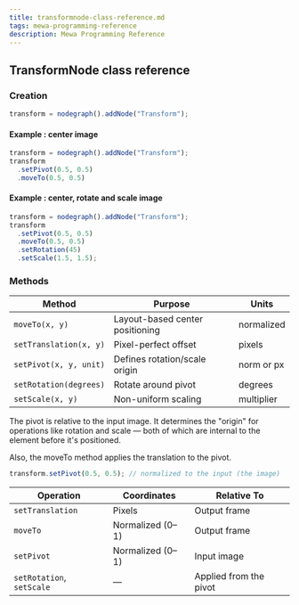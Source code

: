 ```yaml
---
title: transformnode-class-reference.md
tags: mewa-programming-reference
description: Mewa Programming Reference
---
```



## TransformNode class reference

### Creation
```javascript
transform = nodegraph().addNode("Transform");
```

#### Example : center image

```javascript
transform = nodegraph().addNode("Transform");
transform
  .setPivot(0.5, 0.5)
  .moveTo(0.5, 0.5)
```

#### Example : center, rotate and scale image

```javascript
transform = nodegraph().addNode("Transform");
transform
  .setPivot(0.5, 0.5)
  .moveTo(0.5, 0.5)
  .setRotation(45)
  .setScale(1.5, 1.5);
```


### Methods


| Method                 | Purpose                         | Units      |
| ---------------------- | ------------------------------- | ---------- |
| `moveTo(x, y)`         | Layout-based center positioning | normalized |
| `setTranslation(x, y)` | Pixel-perfect offset            | pixels     |
| `setPivot(x, y, unit)` | Defines rotation/scale origin   | norm or px |
| `setRotation(degrees)` | Rotate around pivot             | degrees    |
| `setScale(x, y)`       | Non-uniform scaling             | multiplier |


The pivot is relative to the input image. It determines the "origin" for operations like rotation and scale — both of which are internal to the element before it's positioned.

Also, the moveTo method applies the translation to the pivot.

```javascript
transform.setPivot(0.5, 0.5); // normalized to the input (the image)
```

| Operation                 | Coordinates      | Relative To            |
| ------------------------- | ---------------- | ---------------------- |
| `setTranslation`          | Pixels           | Output frame           |
| `moveTo`                  | Normalized (0–1) | Output frame           |
| `setPivot`          | Normalized (0–1) | Input image        |
| `setRotation`, `setScale` | —                | Applied from the pivot |


